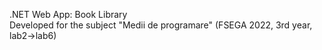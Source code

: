 .NET Web App: Book Library  
Developed for the subject "Medii de programare" (FSEGA 2022, 3rd year, lab2->lab6)
